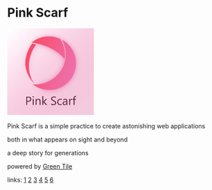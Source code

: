 # Pink Scarf
<img src="https://raw.githubusercontent.com/GreenTile/pinkscarf/master/pinkscarflogo.jpg"  width="200">

Pink Scarf is a simple practice to create astonishing web applications 

both in what appears on sight and beyond

a deep story for generations

powered by [Green Tile](https://github.com/GreenTile)

links: [1](https://www.storyblok.com/tp/nuxt-js-multilanguage-website-tutorial) 
[2](https://codeburst.io/building-a-personal-site-with-nuxt-js-96e5703079) 
[3](https://madewithvuejs.com/tutorials) 
[4](https://scotch.io/tutorials/build-an-app-with-vue-js-a-lightweight-alternative-to-angularjs) 
[5](https://vueschool.io/the-vuejs-master-class) 
[6](https://medium.com/codingthesmartway-com-blog/top-3-vue-js-2-online-courses-123f61ebbd2a)
